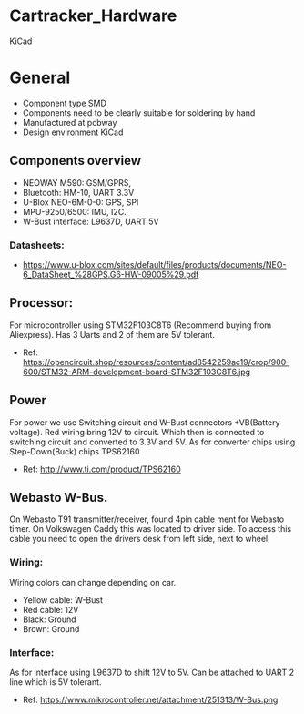 # Cartracker_Hardware
KiCad

# General
- Component type SMD
- Components need to be clearly suitable for soldering by hand
- Manufactured at pcbway
- Design environment KiCad

## Components overview
- NEOWAY M590: GSM/GPRS, 
- Bluetooth: HM-10, UART 3.3V
- U-Blox NEO-6M-0-0: GPS, SPI 
- MPU-9250/6500: IMU, I2C. 
- W-Bust interface: L9637D, UART 5V

### Datasheets:
- https://www.u-blox.com/sites/default/files/products/documents/NEO-6_DataSheet_%28GPS.G6-HW-09005%29.pdf

## Processor:

For microcontroller using STM32F103C8T6 (Recommend buying from Aliexpress). Has 3 Uarts and 2 of them are 5V tolerant. 
- Ref: https://opencircuit.shop/resources/content/ad8542259ac19/crop/900-600/STM32-ARM-development-board-STM32F103C8T6.jpg

## Power

For power we use Switching circuit and W-Bust connectors +VB(Battery voltage). Red wiring bring 12V to circuit. Which then is connected to switching circuit and converted to 3.3V and 5V. As for converter chips using Step-Down(Buck) chips TPS62160
- Ref: http://www.ti.com/product/TPS62160

## Webasto W-Bus.
On Webasto T91 transmitter/receiver, found 4pin cable ment for Webasto timer. On Volkswagen Caddy this was located to driver side.
To access this cable you need to open the drivers desk from left side, next to wheel.

### Wiring:

Wiring colors can change depending on car.

- Yellow cable: W-Bust
- Red cable: 12V
- Black: Ground
- Brown: Ground

### Interface:
As for interface using L9637D to shift 12V to 5V. Can be attached to UART 2 line which is 5V tolerant.
- Ref: https://www.mikrocontroller.net/attachment/251313/W-Bus.png
